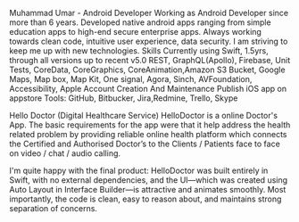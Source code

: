 Muhammad Umar - Android Developer
Working as Android Developer since more than 6 years. Developed native android apps ranging from simple education apps to high-end secure enterprise apps. Always working towards clean code, intuitive user experience, data security. I am striving to keep me up with new technologies.
Skills
Currently using Swift, 1.5yrs, through all versions up to recent v5.0
REST, GraphQL(Apollo), Firebase, Unit Tests, CoreData, CoreGraphics, CoreAnimation,Amazon S3 Bucket, Google Maps, Map box, Map Kit, One signal, Agora, Sinch, AVFoundation, Accessibility, Apple Account Creation And Maintenance Publish iOS app on appstore
Tools: GitHub, Bitbucker, Jira,Redmine, Trello, Skype

Hello Doctor (Digital Healthcare Service)
HelloDoctor is a online Doctor's App. The basic requirements for the app were that it help address the health related problem by providing reliable online health platform which connects the Certified and Authorised Doctor’s to the Clients / Patients face to face on video / chat / audio calling.

I'm quite happy with the final product: HelloDoctor was built entirely in Swift, with no external dependencies, and the UI—which was created using Auto Layout in Interface Builder—is attractive and animates smoothly. Most importantly, the code is clean, easy to reason about, and maintains strong separation of concerns.
